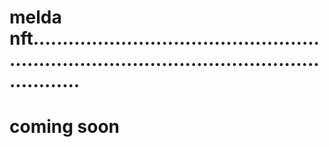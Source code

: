 # melda nft..................................................................................................................
# coming soon
